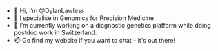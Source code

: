 - 👋 Hi, I’m @DylanLawless
- 👀 I specialise in Genomics for Precision Medicine.
- 🌱 I’m currently working on a diagnostic genetics platform while doing postdoc work in Switzerland.
- 📫 Go find my website if you want to chat - it's out there!

<!---
- 💞️ I’m looking to collaborate on ...
DylanLawless/DylanLawless is a ✨ special ✨ repository because its `README.md` (this file) appears on your GitHub profile.
You can click the Preview link to take a look at your changes.
--->
